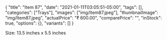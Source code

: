 {
    "title": "Item 87",
    "date": "2021-01-11T03:05:51-05:00",
    "tags": [],
    "categories": ["Trays"],
    "images": ["img/Item87.jpeg"],
    "thumbnailImage": "img/Item87.jpeg",
    "actualPrice": "₹ 600.00",
    "comparePrice": "",
    "inStock": true,
    "options": {},
    "variants": []
}


Size: 13.5 inches x 5.5 inches